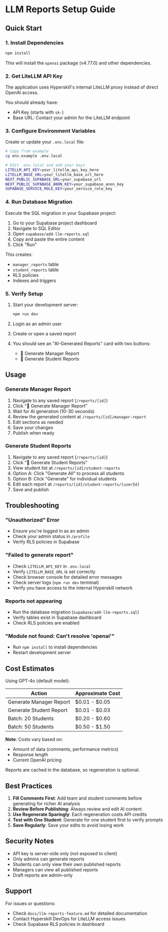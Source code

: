 # LLM Reports Setup Guide

## Quick Start

### 1. Install Dependencies

```bash
npm install
```

This will install the `openai` package (v4.77.0) and other dependencies.

### 2. Get LiteLLM API Key

The application uses Hyperskill's internal LiteLLM proxy instead of direct OpenAI access.

You should already have:
- API Key (starts with `sk-`)
- Base URL: Contact your admin for the LiteLLM endpoint

### 3. Configure Environment Variables

Create or update your `.env.local` file:

```bash
# Copy from example
cp env.example .env.local

# Edit .env.local and add your keys
LITELLM_API_KEY=your_litellm_api_key_here
LITELLM_BASE_URL=your_litellm_base_url_here
NEXT_PUBLIC_SUPABASE_URL=your_supabase_url
NEXT_PUBLIC_SUPABASE_ANON_KEY=your_supabase_anon_key
SUPABASE_SERVICE_ROLE_KEY=your_service_role_key
```

### 4. Run Database Migration

Execute the SQL migration in your Supabase project:

1. Go to your Supabase project dashboard
2. Navigate to SQL Editor
3. Open `supabase/add-llm-reports.sql`
4. Copy and paste the entire content
5. Click "Run"

This creates:
- `manager_reports` table
- `student_reports` table
- RLS policies
- Indexes and triggers

### 5. Verify Setup

1. Start your development server:
   ```bash
   npm run dev
   ```

2. Login as an admin user

3. Create or open a saved report

4. You should see an "AI-Generated Reports" card with two buttons:
   - 🤖 Generate Manager Report
   - 📝 Generate Student Reports

## Usage

### Generate Manager Report

1. Navigate to any saved report (`/reports/[id]`)
2. Click "🤖 Generate Manager Report"
3. Wait for AI generation (10-30 seconds)
4. Review the generated content at `/reports/[id]/manager-report`
5. Edit sections as needed
6. Save your changes
7. Publish when ready

### Generate Student Reports

1. Navigate to any saved report (`/reports/[id]`)
2. Click "📝 Generate Student Reports"
3. View student list at `/reports/[id]/student-reports`
4. Option A: Click "Generate All" to process all students
5. Option B: Click "Generate" for individual students
6. Edit each report at `/reports/[id]/student-reports/[userId]`
7. Save and publish

## Troubleshooting

### "Unauthorized" Error
- Ensure you're logged in as an admin
- Check your admin status in `/profile`
- Verify RLS policies in Supabase

### "Failed to generate report"
- Check `LITELLM_API_KEY` in `.env.local`
- Verify `LITELLM_BASE_URL` is set correctly
- Check browser console for detailed error messages
- Check server logs (`npm run dev` terminal)
- Verify you have access to the internal Hyperskill network

### Reports not appearing
- Run the database migration (`supabase/add-llm-reports.sql`)
- Verify tables exist in Supabase dashboard
- Check RLS policies are enabled

### "Module not found: Can't resolve 'openai'"
- Run `npm install` to install dependencies
- Restart development server

## Cost Estimates

Using GPT-4o (default model):

| Action | Approximate Cost |
|--------|------------------|
| Generate Manager Report | $0.01 - $0.05 |
| Generate Student Report | $0.01 - $0.03 |
| Batch: 20 Students | $0.20 - $0.60 |
| Batch: 50 Students | $0.50 - $1.50 |

**Note**: Costs vary based on:
- Amount of data (comments, performance metrics)
- Response length
- Current OpenAI pricing

Reports are cached in the database, so regeneration is optional.

## Best Practices

1. **Fill Comments First**: Add team and student comments before generating for richer AI analysis
2. **Review Before Publishing**: Always review and edit AI content
3. **Use Regenerate Sparingly**: Each regeneration costs API credits
4. **Test with One Student**: Generate for one student first to verify prompts
5. **Save Regularly**: Save your edits to avoid losing work

## Security Notes

- API key is server-side only (not exposed to client)
- Only admins can generate reports
- Students can only view their own published reports
- Managers can view all published reports
- Draft reports are admin-only

## Support

For issues or questions:
- Check `docs/llm-reports-feature.md` for detailed documentation
- Contact Hyperskill DevOps for LiteLLM access issues
- Check Supabase RLS policies in dashboard

